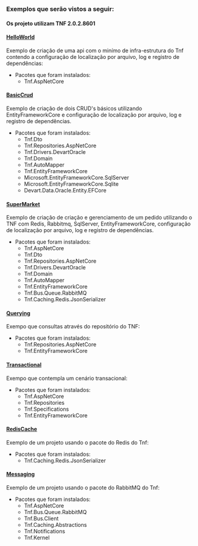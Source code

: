 ### Exemplos que serão vistos a seguir:

#### Os projeto utilizam TNF 2.0.2.8601

#### [HelloWorld](https://github.com/totvsnetcore/tnf-samples/tree/master/Scenarios/HelloWorld) ####
Exemplo de criação de uma api com o minímo de infra-estrutura do Tnf contendo a configuração de localização por arquivo, log e registro de dependências:

- Pacotes que foram instalados:
	- Tnf.AspNetCore

#### [BasicCrud](https://github.com/totvsnetcore/tnf-samples/tree/master/Scenarios/BasicCrud) ####
Exemplo de criação de dois CRUD's básicos utilizando EntityFrameworkCore e configuração de localização por arquivo, log e registro de dependências.

- Pacotes que foram instalados:
	- Tnf.Dto
	- Tnf.Repositories.AspNetCore
	- Tnf.Drivers.DevartOracle
	- Tnf.Domain
	- Tnf.AutoMapper
	- Tnf.EntityFrameworkCore	
	- Microsoft.EntityFrameworkCore.SqlServer
	- Microsoft.EntityFrameworkCore.Sqlite
	- Devart.Data.Oracle.Entity.EFCore

#### [SuperMarket](https://github.com/totvsnetcore/tnf-samples/tree/master/Scenarios/SuperMarket) ####
Exemplo de criação de criação e gerenciamento de um pedido utilizando o TNF com Redis, Rabbitmq, SqlServer, EntityFrameworkCore, configuração de localização por arquivo, log e registro de dependências.

- Pacotes que foram instalados:
	- Tnf.AspNetCore
	- Tnf.Dto
	- Tnf.Repositories.AspNetCore
	- Tnf.Drivers.DevartOracle
	- Tnf.Domain
	- Tnf.AutoMapper
	- Tnf.EntityFrameworkCore	
	- Tnf.Bus.Queue.RabbitMQ
	- Tnf.Caching.Redis.JsonSerializer

#### [Querying](https://github.com/totvsnetcore/tnf-samples/tree/master/Scenarios/Querying) ####
Exempo que consultas através do repositório do TNF:

- Pacotes que foram instalados:
	- Tnf.Repositories.AspNetCore
	- Tnf.EntityFrameworkCore	

#### [Transactional](https://github.com/totvsnetcore/tnf-samples/tree/master/Scenarios/Transactional) ####
Exempo que contempla um cenário transacional:

- Pacotes que foram instalados:
	- Tnf.AspNetCore
	- Tnf.Repositories
	- Tnf.Specifications
	- Tnf.EntityFrameworkCore

#### [RedisCache](https://github.com/totvsnetcore/tnf-samples/tree/master/Scenarios/RedisCache) ####
Exemplo de um projeto usando o pacote do Redis do Tnf:

- Pacotes que foram instalados:
	- Tnf.Caching.Redis.JsonSerializer

#### [Messaging](https://github.com/totvsnetcore/tnf-samples/tree/master/Scenarios/Messaging) ####
Exemplo de um projeto usando o pacote do RabbitMQ do Tnf:

- Pacotes que foram instalados:
	- Tnf.AspNetCore
	- Tnf.Bus.Queue.RabbitMQ
	- Tnf.Bus.Client
	- Tnf.Caching.Abstractions
	- Tnf.Notifications
	- Tnf.Kernel

